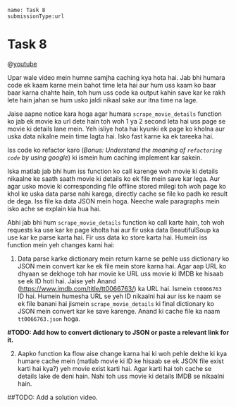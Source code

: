 ```ngMeta
name: Task 8
submissionType:url

```

# Task 8

@[youtube](https://www.youtube.com/watch?v=n__c7xY1ZcI)

Upar wale video mein humne samjha caching kya hota hai. Jab bhi humara code ek kaam karne mein bahot time leta hai aur hum uss kaam ko baar baar karna chahte hain, toh hum uss code ka output kahin save kar ke rakh lete hain jahan se hum usko jaldi nikaal sake aur itna time na lage.

Jaise aapne notice kara hoga agar humara `scrape_movie_details` function ko jab ek movie ka url dete hain toh woh 1 ya 2 second leta hai uss page se movie ki details lane mein. Yeh isliye hota hai kyunki ek page ko kholna aur uska data nikalne mein time lagta hai. Isko fast karne ka ek tareeka hai.

Iss code ko refactor karo (*Bonus: Understand the meaning of `refactoring code` by using google*) ki ismein hum caching implement kar sakein.

Iska matlab jab bhi hum iss function ko call karenge woh movie ki details nikaalne ke saath saath movie ki details ko ek file mein save kar lega. Aur agar usko movie ki corresponding file offline stored milegi toh woh page ko khol ke uska data parse nahi karega, directly cache se file ko padh ke result de dega. Iss file ka data JSON mein hoga. Neeche wale paragraphs mein isko ache se explain kia hua hai.

Abhi jab bhi hum `scrape_movie_details` function ko call karte hain, toh woh requests ka use kar ke page kholta hai aur fir uska data BeautifulSoup ka use kar ke parse karta hai. Fir uss data ko store karta hai. Humein iss function mein yeh changes karni hai:

1. Data parse karke dictionary mein return karne se pehle uss dictionary ko JSON mein convert kar ke ek file mein store karna hai. Agar aap URL ko dhyaan se dekhoge toh har movie ke URL uss movie ki IMDB ke hisaab se ek ID hoti hai. Jaise yeh Anand (https://www.imdb.com/title/tt0066763/) ka URL hai. Ismein `tt0066763` ID hai. Humein humesha URL se yeh ID nikaalni hai aur iss ke naam se ek file banani hai jismein `scrape_movie_details` ki final dictionary ko JSON mein convert kar ke save karenge. Anand ki cache file ka naam `tt0066763.json` hoga.

**#TODO: Add how to convert dictionary to JSON or paste a relevant link for it.**

2. Aapko function ka flow aise change karna hai ki woh pehle dekhe ki kya humare cache mein (matlab movie ki ID ke hisaab se ek JSON file exist karti hai kya?) yeh movie exist karti hai. Agar karti hai toh cache se details lake de deni hain. Nahi toh uss movie ki details IMDB se nikaalni hain.


##TODO: Add a solution video.
